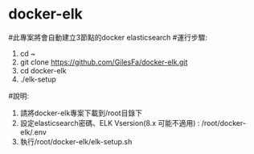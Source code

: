 # docker-elk
#此專案將會自動建立3節點的docker elasticsearch
#運行步驟:
1.  cd ~
2.  git clone https://github.com/GilesFa/docker-elk.git
3.  cd docker-elk
4.  ./elk-setup

#說明:
1. 請將docker-elk專案下載到/root目錄下
2. 設定elasticsearch密碼、ELK Vsersion(8.x 可能不適用) : /root/docker-elk/.env
3. 執行/root/docker-elk/elk-setup.sh

